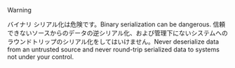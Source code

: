 > [!WARNING]
> <span data-ttu-id="dcee2-101">バイナリ シリアル化は危険です。</span><span class="sxs-lookup"><span data-stu-id="dcee2-101">Binary serialization can be dangerous.</span></span> <span data-ttu-id="dcee2-102">信頼できないソースからのデータの逆シリアル化、および管理下にないシステムへのラウンドトリップのシリアル化をしてはいけません。</span><span class="sxs-lookup"><span data-stu-id="dcee2-102">Never deserialize data from an untrusted source and never round-trip serialized data to systems not under your control.</span></span>